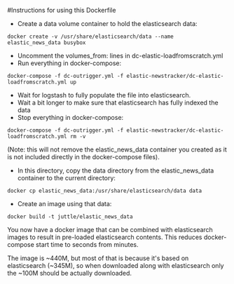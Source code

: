 #Instructions for using this Dockerfile

- Create a data volume container to hold the elasticsearch data:

```
docker create -v /usr/share/elasticsearch/data --name elastic_news_data busybox
```
- Uncomment the volumes_from: lines in dc-elastic-loadfromscratch.yml
- Run everything in docker-compose:

```
docker-compose -f dc-outrigger.yml -f elastic-newstracker/dc-elastic-loadfromscratch.yml up
```

- Wait for logstash to fully populate the file into elasticsearch.
- Wait a bit longer to make sure that elasticsearch has fully indexed the data
- Stop everything in docker-compose:

```
docker-compose -f dc-outrigger.yml -f elastic-newstracker/dc-elastic-loadfromscratch.yml rm -v
```

(Note: this will not remove the elastic_news_data container you created as it is not included directly in the docker-compose files).

- In this directory, copy the data directory from the elastic_news_data container to the current directory:

```
docker cp elastic_news_data:/usr/share/elasticsearch/data data
```

- Create an image using that data:

```
docker build -t juttle/elastic_news_data
```

You now have a docker image that can be combined with elasticsearch
images to result in pre-loaded elasticsearch contents. This reduces
docker-compose start time to seconds from minutes.

The image is ~440M, but most of that is because it's based on
elasticsearch (~345M), so when downloaded along with elasticsearch
only the ~100M should be actually downloaded.

